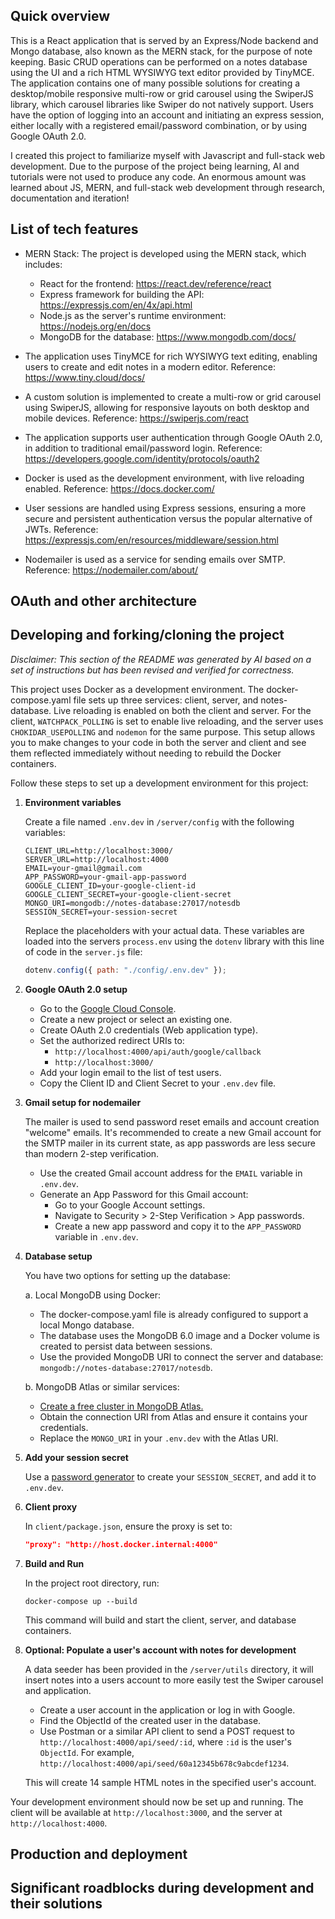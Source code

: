 ## Quick overview

This is a React application that is served by an Express/Node backend and Mongo database, also known as the MERN stack, for the purpose of note keeping. Basic CRUD operations can be performed on a notes database using the UI and a rich HTML WYSIWYG text editor provided by TinyMCE. The application contains one of many possible solutions for creating a desktop/mobile responsive multi-row or grid carousel using the SwiperJS library, which carousel libraries like Swiper do not natively support. Users have the option of logging into an account and initiating an express session, either locally with a registered email/password combination, or by using Google OAuth 2.0. 

I created this project to familiarize myself with Javascript and full-stack web development. Due to the purpose of the project being learning, AI and tutorials were not used to produce any code. An enormous amount was learned about JS, MERN, and full-stack web development through research, documentation and iteration!

## List of tech features

* MERN Stack: The project is developed using the MERN stack, which includes:

   * React for the frontend: https://react.dev/reference/react
   * Express framework for building the API: https://expressjs.com/en/4x/api.html
   * Node.js as the server's runtime environment: https://nodejs.org/en/docs
   * MongoDB for the database: https://www.mongodb.com/docs/

* The application uses TinyMCE for rich WYSIWYG text editing, enabling users to create and edit notes in a modern editor.
Reference: https://www.tiny.cloud/docs/

* A custom solution is implemented to create a multi-row or grid carousel using SwiperJS, allowing for responsive layouts on both desktop and mobile devices.
Reference: https://swiperjs.com/react

* The application supports user authentication through Google OAuth 2.0, in addition to traditional email/password login.
Reference: https://developers.google.com/identity/protocols/oauth2

* Docker is used as the development environment, with live reloading enabled.
Reference: https://docs.docker.com/

* User sessions are handled using Express sessions, ensuring a more secure and persistent authentication versus the popular alternative of JWTs.
Reference: https://expressjs.com/en/resources/middleware/session.html

* Nodemailer is used as a service for sending emails over SMTP.
Reference: https://nodemailer.com/about/

## OAuth and other architecture

## Developing and forking/cloning the project

*Disclaimer: This section of the README was generated by AI based on a set of instructions but has been revised and verified for correctness.*

This project uses Docker as a development environment. The docker-compose.yaml file sets up three services: client, server, and notes-database. Live reloading is enabled on both the client and server. For the client, `WATCHPACK_POLLING` is set to enable live reloading, and the server uses `CHOKIDAR_USEPOLLING` and `nodemon` for the same purpose. This setup allows you to make changes to your code in both the server and client and see them reflected immediately without needing to rebuild the Docker containers. 

Follow these steps to set up a development environment for this project:

1. **Environment variables**
   
   Create a file named `.env.dev` in `/server/config` with the following variables:

   ```
   CLIENT_URL=http://localhost:3000/
   SERVER_URL=http://localhost:4000
   EMAIL=your-gmail@gmail.com
   APP_PASSWORD=your-gmail-app-password
   GOOGLE_CLIENT_ID=your-google-client-id
   GOOGLE_CLIENT_SECRET=your-google-client-secret
   MONGO_URI=mongodb://notes-database:27017/notesdb
   SESSION_SECRET=your-session-secret
   ```

   Replace the placeholders with your actual data. These variables are loaded into the servers `process.env` using the `dotenv` library with this line of code in the `server.js` file:

   ```javascript
   dotenv.config({ path: "./config/.env.dev" });
   ```

2. **Google OAuth 2.0 setup**
   
   - Go to the [Google Cloud Console](https://console.cloud.google.com/).
   - Create a new project or select an existing one.
   - Create OAuth 2.0 credentials (Web application type).
   - Set the authorized redirect URIs to:
     - `http://localhost:4000/api/auth/google/callback`
     - `http://localhost:3000/`
   - Add your login email to the list of test users.
   - Copy the Client ID and Client Secret to your `.env.dev` file.

3. **Gmail setup for nodemailer**
   
   The mailer is used to send password reset emails and account creation "welcome" emails. It's recommended to create a new Gmail account for the SMTP mailer in its current state, as app passwords are less secure than modern 2-step verification.
   - Use the created Gmail account address for the `EMAIL` variable in `.env.dev`.
   - Generate an App Password for this Gmail account:
     - Go to your Google Account settings.
     - Navigate to Security > 2-Step Verification > App passwords.
     - Create a new app password and copy it to the `APP_PASSWORD` variable in `.env.dev`.
   

4. **Database setup**
   
   You have two options for setting up the database:

   a. Local MongoDB using Docker:
      - The docker-compose.yaml file is already configured to support a local Mongo database.
      - The database uses the MongoDB 6.0 image and a Docker volume is created to persist data between sessions.
      - Use the provided MongoDB URI to connect the server and database: `mongodb://notes-database:27017/notesdb`.

   b. MongoDB Atlas or similar services:
      - [Create a free cluster in MongoDB Atlas.](https://www.mongodb.com/docs/atlas/tutorial/deploy-free-tier-cluster/)
      - Obtain the connection URI from Atlas and ensure it contains your credentials.
      - Replace the `MONGO_URI` in your `.env.dev` with the Atlas URI.

5. **Add your session secret**
    
   Use a [password generator](https://www.lastpass.com/features/password-generator) to create your `SESSION_SECRET`, and add it to `.env.dev`.

6. **Client proxy**
    
   In `client/package.json`, ensure the proxy is set to:
   ```json
   "proxy": "http://host.docker.internal:4000"
   ```

7. **Build and Run**
    
   In the project root directory, run:
   ```
   docker-compose up --build
   ```
   This command will build and start the client, server, and database containers.

8. **Optional: Populate a user's account with notes for development**
   
   A data seeder has been provided in the `/server/utils` directory, it will insert notes into a users account to more easily test the Swiper carousel and application.

   - Create a user account in the application or log in with Google.
   - Find the ObjectId of the created user in the database.
   - Use Postman or a similar API client to send a POST request to `http://localhost:4000/api/seed/:id`, where `:id` is the user's `ObjectId`. For example,
     `http://localhost:4000/api/seed/60a12345b678c9abcdef1234`.
     
   This will create 14 sample HTML notes in the specified user's account.

Your development environment should now be set up and running. The client will be available at `http://localhost:3000`, and the server at `http://localhost:4000`.


## Production and deployment

## Significant roadblocks during development and their solutions
